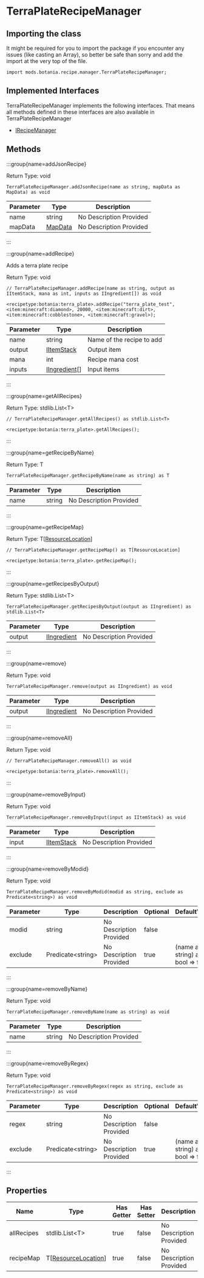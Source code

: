 # TerraPlateRecipeManager



## Importing the class

It might be required for you to import the package if you encounter any issues (like casting an Array), so better be safe than sorry and add the import at the very top of the file.
```zenscript
import mods.botania.recipe.manager.TerraPlateRecipeManager;
```


## Implemented Interfaces
TerraPlateRecipeManager implements the following interfaces. That means all methods defined in these interfaces are also available in TerraPlateRecipeManager

- [IRecipeManager](/vanilla/api/recipe/manager/IRecipeManager)

## Methods

:::group{name=addJsonRecipe}

Return Type: void

```zenscript
TerraPlateRecipeManager.addJsonRecipe(name as string, mapData as MapData) as void
```

| Parameter | Type | Description |
|-----------|------|-------------|
| name | string | No Description Provided |
| mapData | [MapData](/vanilla/api/data/MapData) | No Description Provided |


:::

:::group{name=addRecipe}

Adds a terra plate recipe

Return Type: void

```zenscript
// TerraPlateRecipeManager.addRecipe(name as string, output as IItemStack, mana as int, inputs as IIngredient[]) as void

<recipetype:botania:terra_plate>.addRecipe("terra_plate_test", <item:minecraft:diamond>, 20000, <item:minecraft:dirt>, <item:minecraft:cobblestone>, <item:minecraft:gravel>);
```

| Parameter | Type | Description |
|-----------|------|-------------|
| name | string | Name of the recipe to add |
| output | [IItemStack](/vanilla/api/item/IItemStack) | Output item |
| mana | int | Recipe mana cost |
| inputs | [IIngredient](/vanilla/api/ingredient/IIngredient)[] | Input items |


:::

:::group{name=getAllRecipes}

Return Type: stdlib.List&lt;T&gt;

```zenscript
// TerraPlateRecipeManager.getAllRecipes() as stdlib.List<T>

<recipetype:botania:terra_plate>.getAllRecipes();
```

:::

:::group{name=getRecipeByName}

Return Type: T

```zenscript
TerraPlateRecipeManager.getRecipeByName(name as string) as T
```

| Parameter | Type | Description |
|-----------|------|-------------|
| name | string | No Description Provided |


:::

:::group{name=getRecipeMap}

Return Type: T[[ResourceLocation](/vanilla/api/resource/ResourceLocation)]

```zenscript
// TerraPlateRecipeManager.getRecipeMap() as T[ResourceLocation]

<recipetype:botania:terra_plate>.getRecipeMap();
```

:::

:::group{name=getRecipesByOutput}

Return Type: stdlib.List&lt;T&gt;

```zenscript
TerraPlateRecipeManager.getRecipesByOutput(output as IIngredient) as stdlib.List<T>
```

| Parameter | Type | Description |
|-----------|------|-------------|
| output | [IIngredient](/vanilla/api/ingredient/IIngredient) | No Description Provided |


:::

:::group{name=remove}

Return Type: void

```zenscript
TerraPlateRecipeManager.remove(output as IIngredient) as void
```

| Parameter | Type | Description |
|-----------|------|-------------|
| output | [IIngredient](/vanilla/api/ingredient/IIngredient) | No Description Provided |


:::

:::group{name=removeAll}

Return Type: void

```zenscript
// TerraPlateRecipeManager.removeAll() as void

<recipetype:botania:terra_plate>.removeAll();
```

:::

:::group{name=removeByInput}

Return Type: void

```zenscript
TerraPlateRecipeManager.removeByInput(input as IItemStack) as void
```

| Parameter | Type | Description |
|-----------|------|-------------|
| input | [IItemStack](/vanilla/api/item/IItemStack) | No Description Provided |


:::

:::group{name=removeByModid}

Return Type: void

```zenscript
TerraPlateRecipeManager.removeByModid(modid as string, exclude as Predicate<string>) as void
```

| Parameter | Type | Description | Optional | DefaultValue |
|-----------|------|-------------|----------|--------------|
| modid | string | No Description Provided | false |  |
| exclude | Predicate&lt;string&gt; | No Description Provided | true | (name as string) as bool => false |


:::

:::group{name=removeByName}

Return Type: void

```zenscript
TerraPlateRecipeManager.removeByName(name as string) as void
```

| Parameter | Type | Description |
|-----------|------|-------------|
| name | string | No Description Provided |


:::

:::group{name=removeByRegex}

Return Type: void

```zenscript
TerraPlateRecipeManager.removeByRegex(regex as string, exclude as Predicate<string>) as void
```

| Parameter | Type | Description | Optional | DefaultValue |
|-----------|------|-------------|----------|--------------|
| regex | string | No Description Provided | false |  |
| exclude | Predicate&lt;string&gt; | No Description Provided | true | (name as string) as bool => false |


:::


## Properties

| Name | Type | Has Getter | Has Setter | Description |
|------|------|------------|------------|-------------|
| allRecipes | stdlib.List&lt;T&gt; | true | false | No Description Provided |
| recipeMap | T[[ResourceLocation](/vanilla/api/resource/ResourceLocation)] | true | false | No Description Provided |

